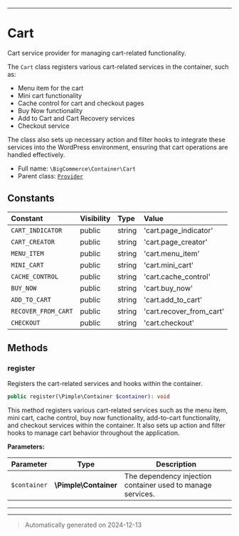 ***

# Cart

Cart service provider for managing cart-related functionality.

The `Cart` class registers various cart-related services in the container, such as:
- Menu item for the cart
- Mini cart functionality
- Cache control for cart and checkout pages
- Buy Now functionality
- Add to Cart and Cart Recovery services
- Checkout service

The class also sets up necessary action and filter hooks to integrate these services
into the WordPress environment, ensuring that cart operations are handled effectively.

* Full name: `\BigCommerce\Container\Cart`
* Parent class: [`Provider`](./classes/BigCommerce/Container/Provider.md)


## Constants

| Constant | Visibility | Type | Value |
|:---------|:-----------|:-----|:------|
|`CART_INDICATOR`|public|string|&#039;cart.page_indicator&#039;|
|`CART_CREATOR`|public|string|&#039;cart.page_creator&#039;|
|`MENU_ITEM`|public|string|&#039;cart.menu_item&#039;|
|`MINI_CART`|public|string|&#039;cart.mini_cart&#039;|
|`CACHE_CONTROL`|public|string|&#039;cart.cache_control&#039;|
|`BUY_NOW`|public|string|&#039;cart.buy_now&#039;|
|`ADD_TO_CART`|public|string|&#039;cart.add_to_cart&#039;|
|`RECOVER_FROM_CART`|public|string|&#039;cart.recover_from_cart&#039;|
|`CHECKOUT`|public|string|&#039;cart.checkout&#039;|


## Methods


### register

Registers the cart-related services and hooks within the container.

```php
public register(\Pimple\Container $container): void
```

This method registers various cart-related services such as the menu item, mini cart, cache control,
buy now functionality, add-to-cart functionality, and checkout services within the container. It also sets up
action and filter hooks to manage cart behavior throughout the application.






**Parameters:**

| Parameter | Type | Description |
|-----------|------|-------------|
| `$container` | **\Pimple\Container** | The dependency injection container used to manage services. |





***


***
> Automatically generated on 2024-12-13
